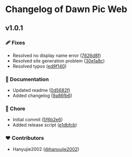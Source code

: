 # Changelog of Dawn Pic Web

## v1.0.1


### 🩹 Fixes

- Resolved no display name error ([7826d8f](https://github.com/dawn-pic/DawnPic-web/commit/7826d8f))
- Resolved site generation problem ([30e1a8c](https://github.com/dawn-pic/DawnPic-web/commit/30e1a8c))
- Resolved typos ([ed9f140](https://github.com/dawn-pic/DawnPic-web/commit/ed9f140))

### 📖 Documentation

- Updated readme ([0d5682f](https://github.com/dawn-pic/DawnPic-web/commit/0d5682f))
- Added changelog ([9a86fb6](https://github.com/dawn-pic/DawnPic-web/commit/9a86fb6))

### 🏡 Chore

- Initial commit ([5f6b2e6](https://github.com/dawn-pic/DawnPic-web/commit/5f6b2e6))
- Added release script ([e1dbfcb](https://github.com/dawn-pic/DawnPic-web/commit/e1dbfcb))

### ❤️ Contributors

- Hanyujie2002 ([@hanyujie2002](http://github.com/hanyujie2002))

